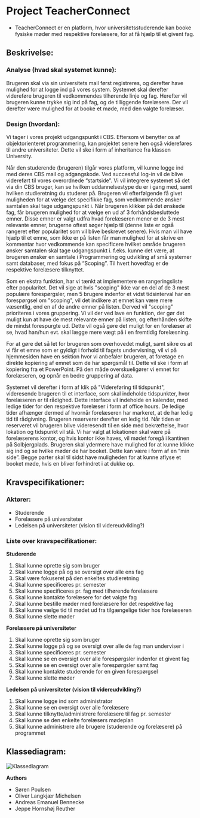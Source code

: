 # Project TeacherConnect

- TeacherConnect er en platform, hvor universitetsstuderende kan booke fysiske møder med respektive forelæsere, for at få hjælp til et givent fag.

## Beskrivelse:

### Analyse (hvad skal systemet kunne):
Brugeren skal via sin universitets mail først registreres, og derefter have mulighed for at logge ind på vores system. Systemet skal derefter videreføre brugeren til vedkommendes tilhørende linje og fag. Herefter vil brugeren kunne trykke sig ind på fag, og de tilliggende forelæsere. Der vil derefter være mulighed for at booke et møde, med den valgte forelæser. 

### Design (hvordan):
Vi tager i vores projekt udgangspunkt i CBS. Eftersom vi benytter os af objektorienteret programmering, kan projektet senere hen også videreføres til andre universiteter. Dette vil ske i form af inheritance fra klassen University. 

Når den studerende (brugeren) tilgår vores platform, vil kunne logge ind med deres CBS mail og adgangskode. Ved successful log-in vil de blive videreført til vores overordnede “startside”. Vi vil integrere systemet så det via din CBS bruger, kan se hvilken uddannelsestype du er i gang med, samt hvilken studieretning du studerer på. Brugeren vil efterfølgende få givet muligheden for at vælge det specifikke fag, som vedkommende ønsker samtalen skal tage udgangspunkt i. Når brugeren klikker på det ønskede fag, får brugeren mulighed for at vælge en ud af 3 forhåndsbesluttede emner. Disse emner er valgt udfra hvad forelæseren mener er de 3 mest relevante emner, brugerne oftest søger hjælp til (denne liste er også rangeret efter popularitet som vil blive beskrevet senere). Hvis man vil have hjælp til et emne, som ikke er på listen får man mulighed for at skrive en kommentar hvor vedkommende kan specificere hvilket område brugeren ønsker samtalen skal tage udgangspunkt i. f.eks. kunne det være, at brugeren ønsker en samtale i Programmering og udvikling af små systemer samt databaser, med fokus på “Scoping”. Til hvert hovedfag er de respektive forelæsere tilknyttet.

Som en ekstra funktion, har vi tænkt at implementere en rangeringsliste efter popularitet. Det vil sige at hvis "scoping" ikke var en del af de 3 mest populære forespørgsler, men 5 brugere indenfor et vidst tidsinterval har en forespørgsel om "scoping", vil det indikere at emnet kan være mere væsentlig, end en af de andre emner på listen. Derved vil "scoping" prioriteres i vores gruppering. Vi vil der ved lave en funktion, der gør det muligt kun at have de mest relevante emner på listen, og efterhånden skifte de mindst forespurgte ud. Dette vil også gøre det muligt for en forelæser at se, hvad han/hun evt. skal lægge mere vægt på i en fremtidig forelæsning.

For at gøre det så let for brugeren som overhovedet muligt, samt sikre os at vi får et emne som er gyldigt i forhold til fagets undervisning, vil vi på hjemmesiden have en sektion hvor vi anbefaler brugeren, at foretage en direkte kopiering af emnet som de har spørgsmål til. Dette vil ske i form af kopiering fra et PowerPoint. På den måde overskueligører vi emnet for forelæseren, og opnår en bedre gruppering af data. 

Systemet vil derefter i form af klik på "Videreføring til tidspunkt", videresende brugeren til et interface, som skal indeholde tidspunkter, hvor forelæseren er til rådighed. Dette interface vil indeholde en kalender, med ledige tider for den respektive forelæser i form af office hours. De ledige tider afhænger dermed af hvornår forelæseren har markeret, at de har ledig tid til rådgivning. Brugeren reserverer derefter en ledig tid. Når tiden er reserveret vil brugeren blive videresendt til en side med bekræftelse, hvor lokation og tidspunkt vil stå. Vi har valgt at lokationen skal være på forelæserens kontor, og hvis kontor ikke haves, vil mødet foregå i kantinen på Solbjergplads. Brugeren skal ydermere have mulighed for at kunne klikke sig ind og se hvilke møder de har booket. Dette kan være i form af en “min side”. Begge parter skal til sidst have muligheden for at kunne aflyse et booket møde, hvis en bliver forhindret i at dukke op. 

## Kravspecifikationer:

### Aktører:
- Studerende
- Forelæsere på universiteter
- Ledelsen på universiteter (vision til videreudvikling?)

### Liste over kravspecifikationer:

__Studerende__
1. Skal kunne oprette sig som bruger
2. Skal kunne logge på og se oversigt over alle ens fag
3. Skal være fokuseret på den enkeltes studieretning
4. Skal kunne specificeres pr. semester
5. Skal kunne specificeres pr. fag med tilhørende forelæsere
6. Skal kunne kontakte forelæsere for det valgte fag
7. Skal kunne bestille møder med forelæsere for det respektive fag
8. Skal kunne vælge tid til mødet ud fra tilgængelige tider hos forelæseren
9. Skal kunne slette møder

__Forelæsere på universiteter__
 1. Skal kunne oprette sig som bruger
 2. Skal kunne logge på og se oversigt over alle de fag man underviser i
 3. Skal kunne specificeres pr. semester
 4. Skal kunne se en oversigt over alle forespørgsler indenfor et givent fag
 5. Skal kunne se en oversigt over alle forespørgsler samt fag
 6. Skal kunne kontakte studerende for en given forespørgsel
 7. Skal kunne slette møder

__Ledelsen på universiteter (vision til videreudvikling?)__
 1. Skal kunne logge ind som administrator
 2. Skal kunne se en oversigt over alle forelæsere
 3. Skal kunne tilknytte/administrere forelæsere til fag pr. semester
 4. Skal kunne se den enkelte forelæsers mødeplan
 5. Skal kunne administrere alle brugere (studerende og forelæsere) på programmet

## Klassediagram:
![Klassediagram](https://i.imgur.com/1VZNOZO.png)

__Authors__
- Søren Poulsen
- Oliver Langkjær Michelsen
- Andreas Emanuel Bennecke
- Jeppe Hornshøj Reuther
